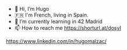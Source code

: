 - 👋 Hi, I’m Hugo
- 🇫🇷 I'm French, living in Spain.
- 🌱 I’m currently learning in 42 Madrid
- 📫 How to reach me https://shorturl.at/dosyI

<!---
Hugomal/Hugomal is a ✨ special ✨ repository because its `README.md` (this file) appears on your GitHub profile.
You can click the Preview link to take a look at your changes.
--->
https://www.linkedin.com/in/hugomalzac/
